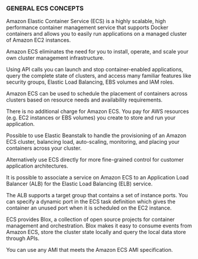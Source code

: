 ### **GENERAL ECS CONCEPTS**

Amazon Elastic Container Service (ECS) is a highly scalable, high performance container management service that supports Docker containers and allows you to easily run applications on a managed cluster of Amazon EC2 instances.

Amazon ECS eliminates the need for you to install, operate, and scale your own cluster management infrastructure.

Using API calls you can launch and stop container-enabled applications, query the complete state of clusters, and access many familiar features like security groups, Elastic Load Balancing, EBS volumes and IAM roles.

Amazon ECS can be used to schedule the placement of containers across clusters based on resource needs and availability requirements.

There is no additional charge for Amazon ECS. You pay for AWS resources (e.g. EC2 instances or EBS volumes) you create to store and run your application.

Possible to use Elastic Beanstalk to handle the provisioning of an Amazon ECS cluster, balancing load, auto-scaling, monitoring, and placing your containers across your cluster.

Alternatively use ECS directly for more fine-grained control for customer application architectures.

It is possible to associate a service on Amazon ECS to an Application Load Balancer (ALB) for the Elastic Load Balancing (ELB) service.

The ALB supports a target group that contains a set of instance ports. You can specify a dynamic port in the ECS task definition which gives the container an unused port when it is scheduled on the EC2 instance.

ECS provides Blox, a collection of open source projects for container management and orchestration. Blox makes it easy to consume events from Amazon ECS, store the cluster state locally and query the local data store through APIs.

You can use any AMI that meets the Amazon ECS AMI specification.